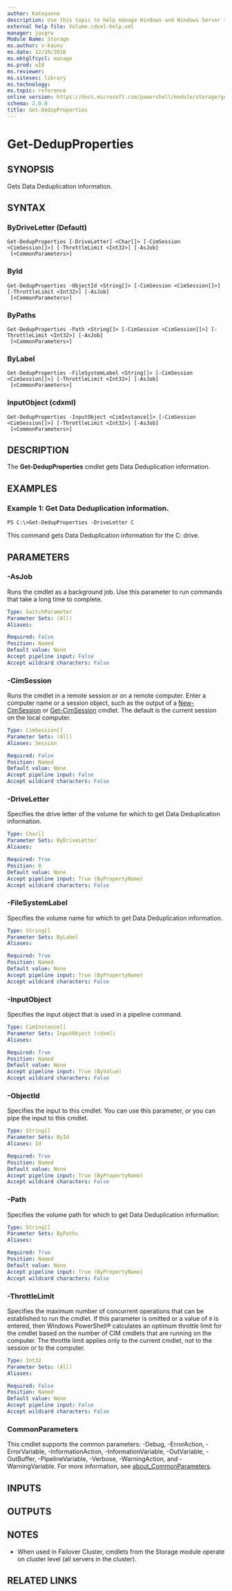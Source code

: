 ```yaml
---
author: Kateyanne
description: Use this topic to help manage Windows and Windows Server technologies with Windows PowerShell.
external help file: Volume.cdxml-help.xml
manager: jasgro
Module Name: Storage
ms.author: v-kaunu
ms.date: 12/20/2016
ms.mktglfcycl: manage
ms.prod: w10
ms.reviewer: 
ms.sitesec: library
ms.technology: 
ms.topic: reference
online version: https://docs.microsoft.com/powershell/module/storage/get-dedupproperties?view=windowsserver2022-ps&wt.mc_id=ps-gethelp
schema: 2.0.0
title: Get-DedupProperties
---
```


# Get-DedupProperties

## SYNOPSIS
Gets Data Deduplication information.

## SYNTAX

### ByDriveLetter (Default)
```
Get-DedupProperties [-DriveLetter] <Char[]> [-CimSession <CimSession[]>] [-ThrottleLimit <Int32>] [-AsJob]
 [<CommonParameters>]
```

### ById
```
Get-DedupProperties -ObjectId <String[]> [-CimSession <CimSession[]>] [-ThrottleLimit <Int32>] [-AsJob]
 [<CommonParameters>]
```

### ByPaths
```
Get-DedupProperties -Path <String[]> [-CimSession <CimSession[]>] [-ThrottleLimit <Int32>] [-AsJob]
 [<CommonParameters>]
```

### ByLabel
```
Get-DedupProperties -FileSystemLabel <String[]> [-CimSession <CimSession[]>] [-ThrottleLimit <Int32>] [-AsJob]
 [<CommonParameters>]
```

### InputObject (cdxml)
```
Get-DedupProperties -InputObject <CimInstance[]> [-CimSession <CimSession[]>] [-ThrottleLimit <Int32>] [-AsJob]
 [<CommonParameters>]
```

## DESCRIPTION
The **Get-DedupProperties** cmdlet gets Data Deduplication information.

## EXAMPLES

### Example 1: Get Data Deduplication information.
```
PS C:\>Get-DedupProperties -DriveLetter C
```

This command gets Data Deduplication information for the C\: drive.

## PARAMETERS

### -AsJob
Runs the cmdlet as a background job. Use this parameter to run commands that take a long time to complete.

```yaml
Type: SwitchParameter
Parameter Sets: (All)
Aliases:

Required: False
Position: Named
Default value: None
Accept pipeline input: False
Accept wildcard characters: False
```

### -CimSession
Runs the cmdlet in a remote session or on a remote computer.
Enter a computer name or a session object, such as the output of a [New-CimSession](https://go.microsoft.com/fwlink/p/?LinkId=227967) or [Get-CimSession](https://go.microsoft.com/fwlink/p/?LinkId=227966) cmdlet.
The default is the current session on the local computer.

```yaml
Type: CimSession[]
Parameter Sets: (All)
Aliases: Session

Required: False
Position: Named
Default value: None
Accept pipeline input: False
Accept wildcard characters: False
```

### -DriveLetter
Specifies the drive letter of the volume for which to get Data Deduplication information.

```yaml
Type: Char[]
Parameter Sets: ByDriveLetter
Aliases:

Required: True
Position: 0
Default value: None
Accept pipeline input: True (ByPropertyName)
Accept wildcard characters: False
```

### -FileSystemLabel
Specifies the volume name for which to get Data Deduplication information.

```yaml
Type: String[]
Parameter Sets: ByLabel
Aliases:

Required: True
Position: Named
Default value: None
Accept pipeline input: True (ByPropertyName)
Accept wildcard characters: False
```

### -InputObject
Specifies the input object that is used in a pipeline command.

```yaml
Type: CimInstance[]
Parameter Sets: InputObject (cdxml)
Aliases:

Required: True
Position: Named
Default value: None
Accept pipeline input: True (ByValue)
Accept wildcard characters: False
```

### -ObjectId
Specifies the input to this cmdlet.
You can use this parameter, or you can pipe the input to this cmdlet.

```yaml
Type: String[]
Parameter Sets: ById
Aliases: Id

Required: True
Position: Named
Default value: None
Accept pipeline input: True (ByPropertyName)
Accept wildcard characters: False
```

### -Path
Specifies the volume path for which to get Data Deduplication information.

```yaml
Type: String[]
Parameter Sets: ByPaths
Aliases:

Required: True
Position: Named
Default value: None
Accept pipeline input: True (ByPropertyName)
Accept wildcard characters: False
```

### -ThrottleLimit
Specifies the maximum number of concurrent operations that can be established to run the cmdlet.
If this parameter is omitted or a value of `0` is entered, then Windows PowerShell® calculates an optimum throttle limit for the cmdlet based on the number of CIM cmdlets that are running on the computer.
The throttle limit applies only to the current cmdlet, not to the session or to the computer.

```yaml
Type: Int32
Parameter Sets: (All)
Aliases:

Required: False
Position: Named
Default value: None
Accept pipeline input: False
Accept wildcard characters: False
```

### CommonParameters
This cmdlet supports the common parameters: -Debug, -ErrorAction, -ErrorVariable, -InformationAction, -InformationVariable, -OutVariable, -OutBuffer, -PipelineVariable, -Verbose, -WarningAction, and -WarningVariable. For more information, see [about_CommonParameters](https://go.microsoft.com/fwlink/?LinkID=113216).

## INPUTS

## OUTPUTS

## NOTES

* When used in Failover Cluster, cmdlets from the Storage module operate on cluster level (all servers in the cluster).

## RELATED LINKS

